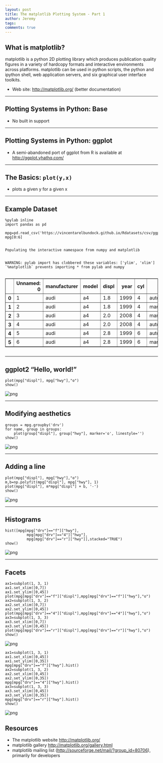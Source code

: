 ```yaml
---
layout: post
title: The matplotlib Plotting System - Part 1
author: Jeremy
tags:
comments: true
---
```


## What is matplotlib?

matplotlib is a python 2D plotting library which produces publication quality figures in a variety of hardcopy formats and interactive environments across platforms. matplotlib can be used in python scripts, the python and ipython shell, web application servers, and six graphical user interface toolkits.
- Web site: http://matplotlib.org/ (better documentation)

---


## Plotting Systems in Python: Base

- No built in support

---


## Plotting Systems in Python: ggplot


- A semi-abandoned port of ggplot from R is available at http://ggplot.yhathq.com/

---


## The Basics: `plot(y,x)`

- plots a given y for a given x

---

## Example Dataset




    %pylab inline
    import pandas as pd

    mpg=pd.read_csv('https://vincentarelbundock.github.io/Rdatasets/csv/ggplot2/mpg.csv')
    mpg[0:6]


    Populating the interactive namespace from numpy and matplotlib


    WARNING: pylab import has clobbered these variables: ['ylim', 'xlim']
    `%matplotlib` prevents importing * from pylab and numpy





<div style="max-height:1000px;max-width:1500px;overflow:auto;">
<table border="1" class="dataframe">
  <thead>
    <tr style="text-align: right;">
      <th></th>
      <th>Unnamed: 0</th>
      <th>manufacturer</th>
      <th>model</th>
      <th>displ</th>
      <th>year</th>
      <th>cyl</th>
      <th>trans</th>
      <th>drv</th>
      <th>cty</th>
      <th>hwy</th>
      <th>fl</th>
      <th>class</th>
    </tr>
  </thead>
  <tbody>
    <tr>
      <th>0</th>
      <td>1</td>
      <td>audi</td>
      <td>a4</td>
      <td>1.8</td>
      <td>1999</td>
      <td>4</td>
      <td>auto(l5)</td>
      <td>f</td>
      <td>18</td>
      <td>29</td>
      <td>p</td>
      <td>compact</td>
    </tr>
    <tr>
      <th>1</th>
      <td>2</td>
      <td>audi</td>
      <td>a4</td>
      <td>1.8</td>
      <td>1999</td>
      <td>4</td>
      <td>manual(m5)</td>
      <td>f</td>
      <td>21</td>
      <td>29</td>
      <td>p</td>
      <td>compact</td>
    </tr>
    <tr>
      <th>2</th>
      <td>3</td>
      <td>audi</td>
      <td>a4</td>
      <td>2.0</td>
      <td>2008</td>
      <td>4</td>
      <td>manual(m6)</td>
      <td>f</td>
      <td>20</td>
      <td>31</td>
      <td>p</td>
      <td>compact</td>
    </tr>
    <tr>
      <th>3</th>
      <td>4</td>
      <td>audi</td>
      <td>a4</td>
      <td>2.0</td>
      <td>2008</td>
      <td>4</td>
      <td>auto(av)</td>
      <td>f</td>
      <td>21</td>
      <td>30</td>
      <td>p</td>
      <td>compact</td>
    </tr>
    <tr>
      <th>4</th>
      <td>5</td>
      <td>audi</td>
      <td>a4</td>
      <td>2.8</td>
      <td>1999</td>
      <td>6</td>
      <td>auto(l5)</td>
      <td>f</td>
      <td>16</td>
      <td>26</td>
      <td>p</td>
      <td>compact</td>
    </tr>
    <tr>
      <th>5</th>
      <td>6</td>
      <td>audi</td>
      <td>a4</td>
      <td>2.8</td>
      <td>1999</td>
      <td>6</td>
      <td>manual(m5)</td>
      <td>f</td>
      <td>18</td>
      <td>26</td>
      <td>p</td>
      <td>compact</td>
    </tr>
  </tbody>
</table>
</div>



---

## ggplot2 “Hello, world!”



    plot(mpg["displ"], mpg["hwy"],"o")
    show()


![png](/pythoncourse/assets/matplotlib/output_3_0.png)


---

## Modifying aesthetics




    groups = mpg.groupby('drv')
    for name, group in groups:
        plot(group["displ"], group["hwy"], marker='o', linestyle='')
    show()


![png](/pythoncourse/assets/matplotlib/output_5_0.png)


---

## Adding a line




    plot(mpg["displ"], mpg["hwy"],"o")
    m,b=np.polyfit(mpg["displ"], mpg["hwy"], 1)
    plot(mpg["displ"], m*mpg["displ"] + b, '-')
    show()


![png](/pythoncourse/assets/matplotlib/output_7_0.png)


---

## Histograms




    hist([mpg[mpg["drv"]=="f"]["hwy"],
              mpg[mpg["drv"]=="4"]["hwy"],
              mpg[mpg["drv"]=="r"]["hwy"]],stacked="TRUE")
    show()


![png](/pythoncourse/assets/matplotlib/output_9_0.png)


---

## Facets




    ax1=subplot(1, 3, 1)
    ax1.set_xlim([0,7])
    ax1.set_ylim([0,45])
    plot(mpg[mpg["drv"]=="f"]["displ"],mpg[mpg["drv"]=="f"]["hwy"],"o")
    ax2=subplot(1, 3, 2)
    ax2.set_xlim([0,7])
    ax2.set_ylim([0,45])
    plot(mpg[mpg["drv"]=="4"]["displ"],mpg[mpg["drv"]=="4"]["hwy"],"o")
    ax3=subplot(1, 3, 3)
    ax3.set_xlim([0,7])
    ax3.set_ylim([0,45])
    plot(mpg[mpg["drv"]=="r"]["displ"],mpg[mpg["drv"]=="r"]["hwy"],"o")
    show()


![png](/pythoncourse/assets/matplotlib/output_11_0.png)



    ax1=subplot(1, 3, 1)
    ax1.set_xlim([0,45])
    ax1.set_ylim([0,35])
    mpg[mpg["drv"]=="f"]["hwy"].hist()
    ax2=subplot(1, 3, 2)
    ax2.set_xlim([0,45])
    ax2.set_ylim([0,35])
    mpg[mpg["drv"]=="4"]["hwy"].hist()
    ax3=subplot(1, 3, 3)
    ax3.set_xlim([0,45])
    ax3.set_ylim([0,35])
    mpg[mpg["drv"]=="r"]["hwy"].hist()
    show()


![png](/pythoncourse/assets/matplotlib/output_12_0.png)



## Resources

- The matplotlib website http://matplotlib.org/
- matplotlib gallery http://matplotlib.org/gallery.html
- matplotlib mailing list (http://sourceforge.net/mail/?group_id=80706), primarily for developers
